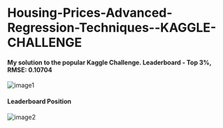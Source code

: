 # Housing-Prices-Advanced-Regression-Techniques--KAGGLE-CHALLENGE
#### My solution to the popular Kaggle Challenge. Leaderboard - Top 3%, RMSE: 0.10704
![image1](https://github.com/abhinand5/Housing-Prices-Advanced-Regression-Techniques--KAGGLE-CHALLENGE/blob/master/Image1.png)

#### Leaderboard Position
![image2](https://github.com/abhinand5/Housing-Prices-Advanced-Regression-Techniques--KAGGLE-CHALLENGE/blob/master/Image2.png)
